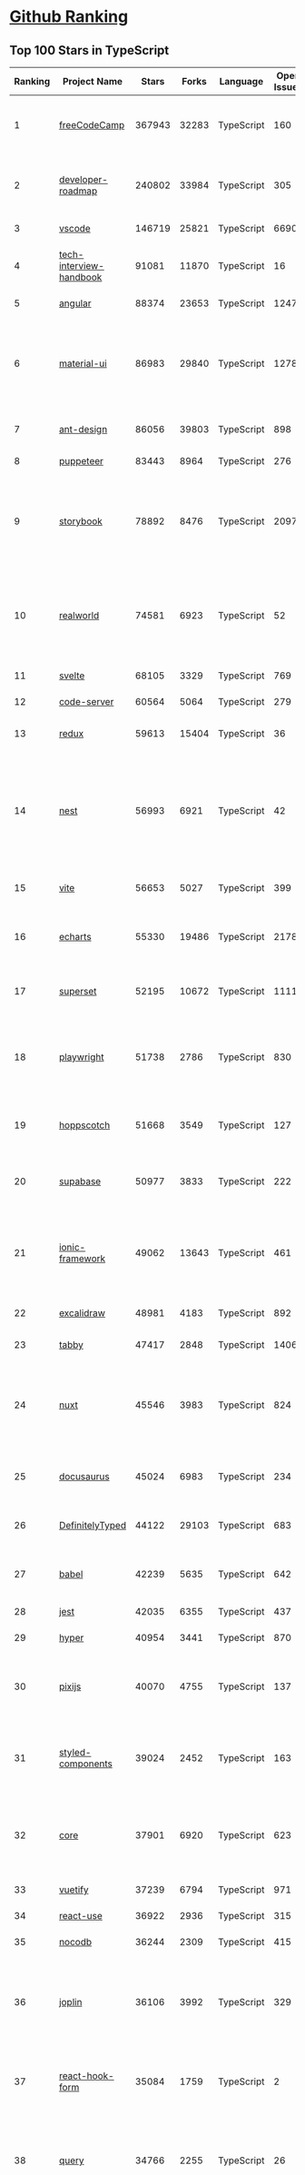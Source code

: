 [Github Ranking](../README.md)
==========

## Top 100 Stars in TypeScript

| Ranking | Project Name | Stars | Forks | Language | Open Issues | Description | Last Commit |
| ------- | ------------ | ----- | ----- | -------- | ----------- | ----------- | ----------- |
| 1 | [freeCodeCamp](https://github.com/freeCodeCamp/freeCodeCamp) | 367943 | 32283 | TypeScript | 160 | freeCodeCamp.org's open-source codebase and curriculum. Learn to code for free. | 2023-05-31T03:03:35Z |
| 2 | [developer-roadmap](https://github.com/kamranahmedse/developer-roadmap) | 240802 | 33984 | TypeScript | 305 | Interactive roadmaps, guides and other educational content to help developers grow in their careers. | 2023-05-30T18:56:33Z |
| 3 | [vscode](https://github.com/microsoft/vscode) | 146719 | 25821 | TypeScript | 6690 | Visual Studio Code | 2023-05-31T00:29:32Z |
| 4 | [tech-interview-handbook](https://github.com/yangshun/tech-interview-handbook) | 91081 | 11870 | TypeScript | 16 | 💯 Curated coding interview preparation materials for busy software engineers | 2023-05-25T17:10:26Z |
| 5 | [angular](https://github.com/angular/angular) | 88374 | 23653 | TypeScript | 1247 | The modern web developer’s platform | 2023-05-31T00:15:09Z |
| 6 | [material-ui](https://github.com/mui/material-ui) | 86983 | 29840 | TypeScript | 1278 | MUI Core: Ready-to-use foundational React components, free forever. It includes Material UI, which implements Google's Material Design. | 2023-05-30T20:41:16Z |
| 7 | [ant-design](https://github.com/ant-design/ant-design) | 86056 | 39803 | TypeScript | 898 | An enterprise-class UI design language and React UI library | 2023-05-31T03:02:34Z |
| 8 | [puppeteer](https://github.com/puppeteer/puppeteer) | 83443 | 8964 | TypeScript | 276 | Node.js API for Chrome  | 2023-05-30T23:02:16Z |
| 9 | [storybook](https://github.com/storybookjs/storybook) | 78892 | 8476 | TypeScript | 2097 | Storybook is a frontend workshop for building UI components and pages in isolation. Made for UI development, testing, and documentation.  | 2023-05-30T16:18:55Z |
| 10 | [realworld](https://github.com/gothinkster/realworld) | 74581 | 6923 | TypeScript | 52 | "The mother of all demo apps" — Exemplary fullstack Medium.com clone powered by React, Angular, Node, Django, and many more | 2023-05-29T17:31:59Z |
| 11 | [svelte](https://github.com/sveltejs/svelte) | 68105 | 3329 | TypeScript | 769 | Cybernetically enhanced web apps | 2023-05-31T00:16:33Z |
| 12 | [code-server](https://github.com/coder/code-server) | 60564 | 5064 | TypeScript | 279 | VS Code in the browser | 2023-05-30T20:17:20Z |
| 13 | [redux](https://github.com/reduxjs/redux) | 59613 | 15404 | TypeScript | 36 | Predictable state container for JavaScript apps | 2023-05-30T19:06:00Z |
| 14 | [nest](https://github.com/nestjs/nest) | 56993 | 6921 | TypeScript | 42 | A progressive Node.js framework for building efficient, scalable, and enterprise-grade server-side applications on top of TypeScript & JavaScript (ES6, ES7, ES8) 🚀 | 2023-05-31T01:05:23Z |
| 15 | [vite](https://github.com/vitejs/vite) | 56653 | 5027 | TypeScript | 399 | Next generation frontend tooling. It's fast! | 2023-05-30T23:46:21Z |
| 16 | [echarts](https://github.com/apache/echarts) | 55330 | 19486 | TypeScript | 2178 | Apache ECharts is a powerful, interactive charting and data visualization library for browser | 2023-05-27T13:24:33Z |
| 17 | [superset](https://github.com/apache/superset) | 52195 | 10672 | TypeScript | 1111 | Apache Superset is a Data Visualization and Data Exploration Platform | 2023-05-31T02:10:23Z |
| 18 | [playwright](https://github.com/microsoft/playwright) | 51738 | 2786 | TypeScript | 830 | Playwright is a framework for Web Testing and Automation. It allows testing Chromium, Firefox and WebKit with a single API.  | 2023-05-31T01:31:16Z |
| 19 | [hoppscotch](https://github.com/hoppscotch/hoppscotch) | 51668 | 3549 | TypeScript | 127 | 👽 Open source API development ecosystem - https://hoppscotch.io | 2023-05-30T21:50:51Z |
| 20 | [supabase](https://github.com/supabase/supabase) | 50977 | 3833 | TypeScript | 222 | The open source Firebase alternative. Follow to stay updated about our public Beta. | 2023-05-31T01:00:53Z |
| 21 | [ionic-framework](https://github.com/ionic-team/ionic-framework) | 49062 | 13643 | TypeScript | 461 | A powerful cross-platform UI toolkit for building native-quality iOS, Android, and Progressive Web Apps with HTML, CSS, and JavaScript. | 2023-05-30T23:57:00Z |
| 22 | [excalidraw](https://github.com/excalidraw/excalidraw) | 48981 | 4183 | TypeScript | 892 | Virtual whiteboard for sketching hand-drawn like diagrams | 2023-05-31T02:25:07Z |
| 23 | [tabby](https://github.com/Eugeny/tabby) | 47417 | 2848 | TypeScript | 1406 | A terminal for a more modern age | 2023-05-30T05:11:14Z |
| 24 | [nuxt](https://github.com/nuxt/nuxt) | 45546 | 3983 | TypeScript | 824 | Nuxt is an intuitive and extendable way to create type-safe, performant and production-grade full-stack web apps and websites with Vue 3. | 2023-05-30T20:39:22Z |
| 25 | [docusaurus](https://github.com/facebook/docusaurus) | 45024 | 6983 | TypeScript | 234 | Easy to maintain open source documentation websites. | 2023-05-31T02:17:51Z |
| 26 | [DefinitelyTyped](https://github.com/DefinitelyTyped/DefinitelyTyped) | 44122 | 29103 | TypeScript | 683 | The repository for high quality TypeScript type definitions. | 2023-05-31T00:56:05Z |
| 27 | [babel](https://github.com/babel/babel) | 42239 | 5635 | TypeScript | 642 | 🐠 Babel is a compiler for writing next generation JavaScript. | 2023-05-30T10:45:22Z |
| 28 | [jest](https://github.com/jestjs/jest) | 42035 | 6355 | TypeScript | 437 | Delightful JavaScript Testing. | 2023-05-30T01:24:32Z |
| 29 | [hyper](https://github.com/vercel/hyper) | 40954 | 3441 | TypeScript | 870 | A terminal built on web technologies | 2023-05-30T07:35:56Z |
| 30 | [pixijs](https://github.com/pixijs/pixijs) | 40070 | 4755 | TypeScript | 137 | The HTML5 Creation Engine: Create beautiful digital content with the fastest, most flexible 2D WebGL renderer. | 2023-05-28T17:03:04Z |
| 31 | [styled-components](https://github.com/styled-components/styled-components) | 39024 | 2452 | TypeScript | 163 | Visual primitives for the component age. Use the best bits of ES6 and CSS to style your apps without stress 💅 | 2023-05-30T23:03:04Z |
| 32 | [core](https://github.com/vuejs/core) | 37901 | 6920 | TypeScript | 623 | 🖖 Vue.js is a progressive, incrementally-adoptable JavaScript framework for building UI on the web. | 2023-05-31T02:46:12Z |
| 33 | [vuetify](https://github.com/vuetifyjs/vuetify) | 37239 | 6794 | TypeScript | 971 | 🐉 Vue Component Framework | 2023-05-30T22:07:02Z |
| 34 | [react-use](https://github.com/streamich/react-use) | 36922 | 2936 | TypeScript | 315 | React Hooks — 👍 | 2023-05-28T10:33:32Z |
| 35 | [nocodb](https://github.com/nocodb/nocodb) | 36244 | 2309 | TypeScript | 415 | 🔥 🔥 🔥 Open Source Airtable Alternative | 2023-05-30T20:11:21Z |
| 36 | [joplin](https://github.com/laurent22/joplin) | 36106 | 3992 | TypeScript | 329 | Joplin - an open source note taking and to-do application with synchronisation capabilities for Windows, macOS, Linux, Android and iOS. | 2023-05-31T02:07:47Z |
| 37 | [react-hook-form](https://github.com/react-hook-form/react-hook-form) | 35084 | 1759 | TypeScript | 2 | 📋 React Hooks for form state management and validation (Web + React Native) | 2023-05-31T02:01:41Z |
| 38 | [query](https://github.com/TanStack/query) | 34766 | 2255 | TypeScript | 26 | 🤖 Powerful asynchronous state management, server-state utilities and data fetching for the web. TS/JS, React Query, Solid Query, Svelte Query and Vue Query. | 2023-05-30T15:47:20Z |
| 39 | [lerna](https://github.com/lerna/lerna) | 34611 | 2316 | TypeScript | 311 | :dragon: Lerna is a fast, modern build system for managing and publishing multiple JavaScript/TypeScript packages from the same repository. | 2023-05-30T16:02:56Z |
| 40 | [ant-design-pro](https://github.com/ant-design/ant-design-pro) | 34286 | 7916 | TypeScript | 263 | 👨🏻‍💻👩🏻‍💻 Use Ant Design like a Pro! | 2023-05-28T13:45:31Z |
| 41 | [type-challenges](https://github.com/type-challenges/type-challenges) | 34025 | 3582 | TypeScript | 24618 | Collection of TypeScript type challenges with online judge | 2023-05-30T00:03:56Z |
| 42 | [nativefier](https://github.com/nativefier/nativefier) | 33651 | 2113 | TypeScript | 235 | Make any web page a desktop application | 2023-03-27T17:28:42Z |
| 43 | [taro](https://github.com/NervJS/taro) | 32993 | 4484 | TypeScript | 953 | 开放式跨端跨框架解决方案，支持使用 React/Vue/Nerv 等框架来开发微信/京东/百度/支付宝/字节跳动/ QQ 小程序/H5/React Native 等应用。  https://taro.zone/ | 2023-05-30T15:35:31Z |
| 44 | [chakra-ui](https://github.com/chakra-ui/chakra-ui) | 32913 | 2913 | TypeScript | 102 | ⚡️ Simple, Modular & Accessible UI Components for your React Applications | 2023-05-30T23:52:57Z |
| 45 | [immutable-js](https://github.com/immutable-js/immutable-js) | 32590 | 1860 | TypeScript | 99 | Immutable persistent data collections for Javascript which increase efficiency and simplicity. | 2023-03-26T17:19:49Z |
| 46 | [formik](https://github.com/jaredpalmer/formik) | 32388 | 2687 | TypeScript | 652 | Build forms in React, without the tears 😭  | 2023-05-29T15:03:27Z |
| 47 | [prisma](https://github.com/prisma/prisma) | 31689 | 1140 | TypeScript | 2767 | Next-generation ORM for Node.js & TypeScript \| PostgreSQL, MySQL, MariaDB, SQL Server, SQLite, MongoDB and CockroachDB | 2023-05-31T02:27:52Z |
| 48 | [date-fns](https://github.com/date-fns/date-fns) | 31595 | 1658 | TypeScript | 426 | ⏳ Modern JavaScript date utility library ⌛️ | 2023-05-28T16:18:21Z |
| 49 | [appwrite](https://github.com/appwrite/appwrite) | 31466 | 2695 | TypeScript | 598 | Build Fast. Scale Big. All in One Place. | 2023-05-31T00:55:50Z |
| 50 | [typeorm](https://github.com/typeorm/typeorm) | 31353 | 5808 | TypeScript | 1934 | ORM for TypeScript and JavaScript. Supports MySQL, PostgreSQL, MariaDB, SQLite, MS SQL Server, Oracle, SAP Hana, WebSQL databases. Works in NodeJS, Browser, Ionic, Cordova and Electron platforms. | 2023-05-28T18:20:19Z |
| 51 | [appwrite](https://github.com/appwrite/appwrite) | 31466 | 2695 | TypeScript | 598 | Build Fast. Scale Big. All in One Place. | 2023-05-31T00:55:50Z |
| 52 | [typeorm](https://github.com/typeorm/typeorm) | 31353 | 5808 | TypeScript | 1934 | ORM for TypeScript and JavaScript. Supports MySQL, PostgreSQL, MariaDB, SQLite, MS SQL Server, Oracle, SAP Hana, WebSQL databases. Works in NodeJS, Browser, Ionic, Cordova and Electron platforms. | 2023-05-28T18:20:19Z |
| 53 | [zustand](https://github.com/pmndrs/zustand) | 31324 | 981 | TypeScript | 6 | 🐻 Bear necessities for state management in React | 2023-05-26T22:50:03Z |
| 54 | [n8n](https://github.com/n8n-io/n8n) | 30800 | 3548 | TypeScript | 155 | Free and source-available fair-code licensed workflow automation tool. Easily automate tasks across different services. | 2023-05-31T01:54:57Z |
| 55 | [astro](https://github.com/withastro/astro) | 30710 | 1579 | TypeScript | 131 | The all-in-one web framework designed for speed. ⭐️ Star to support our work! | 2023-05-31T01:33:01Z |
| 56 | [graphql-engine](https://github.com/hasura/graphql-engine) | 29819 | 2651 | TypeScript | 1987 | Blazing fast, instant realtime GraphQL APIs on your DB with fine grained access control, also trigger webhooks on database events. | 2023-05-31T00:15:50Z |
| 57 | [ChatGPT-Next-Web](https://github.com/Yidadaa/ChatGPT-Next-Web) | 29244 | 26861 | TypeScript | 0 | One-Click to deploy well-designed ChatGPT web UI on Vercel. 一键拥有你自己的 ChatGPT 网页服务。 | 2023-05-30T10:42:22Z |
| 58 | [rxjs](https://github.com/ReactiveX/rxjs) | 28953 | 2958 | TypeScript | 203 | A reactive programming library for JavaScript | 2023-05-30T17:27:20Z |
| 59 | [html2canvas](https://github.com/niklasvh/html2canvas) | 28261 | 4641 | TypeScript | 844 | Screenshots with JavaScript | 2023-04-17T19:21:45Z |
| 60 | [solid](https://github.com/solidjs/solid) | 27783 | 754 | TypeScript | 32 | A declarative, efficient, and flexible JavaScript library for building user interfaces. | 2023-05-30T23:21:44Z |
| 61 | [postcss](https://github.com/postcss/postcss) | 27506 | 1573 | TypeScript | 16 | Transforming styles with JS plugins | 2023-05-28T09:32:34Z |
| 62 | [appsmith](https://github.com/appsmithorg/appsmith) | 27442 | 2718 | TypeScript | 3051 | Framework to build admin panels, internal tools, and dashboards. Integrates with 15+ databases and any API. | 2023-05-31T01:28:46Z |
| 63 | [lx-music-desktop](https://github.com/lyswhut/lx-music-desktop) | 27341 | 4497 | TypeScript | 301 | 一个基于 electron 的音乐软件 | 2023-05-19T14:07:34Z |
| 64 | [swr](https://github.com/vercel/swr) | 26845 | 1069 | TypeScript | 73 | React Hooks for Data Fetching | 2023-05-23T15:30:59Z |
| 65 | [slidev](https://github.com/slidevjs/slidev) | 26772 | 1030 | TypeScript | 46 | Presentation Slides for Developers | 2023-05-30T08:45:11Z |
| 66 | [mobx](https://github.com/mobxjs/mobx) | 26496 | 1757 | TypeScript | 28 | Simple, scalable state management. | 2023-05-30T16:13:56Z |
| 67 | [cheerio](https://github.com/cheeriojs/cheerio) | 26428 | 1595 | TypeScript | 13 | The fast, flexible, and elegant library for parsing and manipulating HTML and XML. | 2023-05-30T16:06:25Z |
| 68 | [react-select](https://github.com/JedWatson/react-select) | 26189 | 4048 | TypeScript | 234 | The Select Component for React.js | 2023-05-30T12:34:56Z |
| 69 | [angular-cli](https://github.com/angular/angular-cli) | 26114 | 12117 | TypeScript | 220 | CLI tool for Angular | 2023-05-31T00:18:41Z |
| 70 | [trpc](https://github.com/trpc/trpc) | 25972 | 897 | TypeScript | 64 | 🧙‍♀️  Move Fast and Break Nothing. End-to-end typesafe APIs made easy.  | 2023-05-30T19:47:46Z |
| 71 | [react-spring](https://github.com/pmndrs/react-spring) | 25742 | 1138 | TypeScript | 73 | ✌️ A spring physics based React animation library | 2023-05-30T20:17:41Z |
| 72 | [etcher](https://github.com/balena-io/etcher) | 25653 | 1887 | TypeScript | 425 | Flash OS images to SD cards & USB drives, safely and easily. | 2023-05-30T15:19:50Z |
| 73 | [floating-ui](https://github.com/floating-ui/floating-ui) | 25565 | 1494 | TypeScript | 11 | A JavaScript library to position floating elements and create interactions for them. | 2023-05-31T01:17:13Z |
| 74 | [mattermost-server](https://github.com/mattermost/mattermost-server) | 25497 | 6155 | TypeScript | 671 | Mattermost is an open source platform for secure collaboration across the entire software development lifecycle. | 2023-05-31T01:48:59Z |
| 75 | [ngx-admin](https://github.com/akveo/ngx-admin) | 24492 | 7793 | TypeScript | 406 | Customizable admin dashboard template based on Angular 10+ | 2023-04-21T20:48:32Z |
| 76 | [jsoncrack.com](https://github.com/AykutSarac/jsoncrack.com) | 24310 | 1301 | TypeScript | 34 | ✨ Seamlessly visualize your JSON data instantly into graphs. | 2023-05-29T07:30:35Z |
| 77 | [xstate](https://github.com/statelyai/xstate) | 23919 | 1107 | TypeScript | 100 | State machines and statecharts for the modern web. | 2023-05-30T11:40:58Z |
| 78 | [pnpm](https://github.com/pnpm/pnpm) | 23896 | 727 | TypeScript | 1136 | Fast, disk space efficient package manager | 2023-05-31T01:00:01Z |
| 79 | [devtools](https://github.com/vuejs/devtools) | 23663 | 4110 | TypeScript | 433 | ⚙️ Browser devtools extension for debugging Vue.js applications. | 2023-05-28T16:18:27Z |
| 80 | [react-native-elements](https://github.com/react-native-elements/react-native-elements) | 23656 | 4542 | TypeScript | 68 | Cross-Platform React Native UI Toolkit | 2023-05-30T12:29:14Z |
| 81 | [remix](https://github.com/remix-run/remix) | 23586 | 1931 | TypeScript | 215 | Build Better Websites. Create modern, resilient user experiences with web fundamentals. | 2023-05-31T02:18:33Z |
| 82 | [components](https://github.com/angular/components) | 23521 | 6513 | TypeScript | 1731 | Component infrastructure and Material Design components for Angular | 2023-05-30T22:41:15Z |
| 83 | [ink](https://github.com/vadimdemedes/ink) | 23366 | 565 | TypeScript | 36 | 🌈 React for interactive command-line apps | 2023-05-18T10:45:00Z |
| 84 | [docz](https://github.com/doczjs/docz) | 23274 | 1506 | TypeScript | 107 | ✍ It has never been so easy to document your things! | 2022-09-23T22:42:47Z |
| 85 | [discord.js](https://github.com/discordjs/discord.js) | 23252 | 3845 | TypeScript | 90 | A powerful JavaScript library for interacting with the Discord API | 2023-05-30T19:44:54Z |
| 86 | [AgentGPT](https://github.com/reworkd/AgentGPT) | 23144 | 8044 | TypeScript | 103 | 🤖 Assemble, configure, and deploy autonomous AI Agents in your browser. | 2023-05-31T01:21:27Z |
| 87 | [editor.js](https://github.com/codex-team/editor.js) | 23040 | 1774 | TypeScript | 435 | A block-style editor with clean JSON output | 2023-05-29T17:31:10Z |
| 88 | [coc.nvim](https://github.com/neoclide/coc.nvim) | 22811 | 915 | TypeScript | 35 | Nodejs extension host for vim & neovim, load extensions like VSCode and host language servers. | 2023-05-29T14:26:39Z |
| 89 | [react-redux](https://github.com/reduxjs/react-redux) | 22804 | 3345 | TypeScript | 15 | Official React bindings for Redux | 2023-05-31T00:44:01Z |
| 90 | [react-three-fiber](https://github.com/pmndrs/react-three-fiber) | 22683 | 1311 | TypeScript | 46 | 🇨🇭 A React renderer for Three.js | 2023-05-30T12:21:47Z |
| 91 | [NativeScript](https://github.com/NativeScript/NativeScript) | 22557 | 1635 | TypeScript | 916 | ⚡ Empowering JavaScript with native platform APIs. ✨ Best of all worlds (TypeScript, Swift, Objective C, Kotlin, Java). Use what you love ❤️ Angular, Capacitor, Ionic, React, Solid, Svelte, Vue + SwiftUI, Jetpack Compose, Flutter and you name it compatible. | 2023-05-26T15:17:57Z |
| 92 | [zod](https://github.com/colinhacks/zod) | 22468 | 769 | TypeScript | 196 | TypeScript-first schema validation with static type inference | 2023-05-30T23:04:58Z |
| 93 | [react-admin](https://github.com/marmelab/react-admin) | 22218 | 4921 | TypeScript | 97 | A frontend Framework for building B2B applications running in the browser on top of REST/GraphQL APIs, using ES6, React and Material Design | 2023-05-30T21:20:04Z |
| 94 | [backstage](https://github.com/backstage/backstage) | 22067 | 4118 | TypeScript | 342 | Backstage is an open platform for building developer portals | 2023-05-31T02:22:23Z |
| 95 | [autocomplete](https://github.com/withfig/autocomplete) | 22000 | 5038 | TypeScript | 122 | IDE-style autocomplete for your existing terminal & shell | 2023-05-29T07:03:54Z |
| 96 | [github1s](https://github.com/conwnet/github1s) | 21986 | 801 | TypeScript | 55 | One second to read GitHub code with VS Code. | 2023-04-25T20:08:44Z |
| 97 | [homebridge](https://github.com/homebridge/homebridge) | 21981 | 1965 | TypeScript | 30 | HomeKit support for the impatient. | 2023-05-30T11:23:26Z |
| 98 | [react-starter-kit](https://github.com/kriasoft/react-starter-kit) | 21924 | 4147 | TypeScript | 3 | The web's most popular Jamstack front-end template (boilerplate) for building web applications with React | 2023-05-26T18:53:13Z |
| 99 | [windows95](https://github.com/felixrieseberg/windows95) | 21794 | 1284 | TypeScript | 124 | 💩🚀 Windows 95 in Electron. Runs on macOS, Linux, and Windows. | 2023-03-15T18:10:25Z |
| 100 | [react-bootstrap](https://github.com/react-bootstrap/react-bootstrap) | 21731 | 3517 | TypeScript | 129 | Bootstrap components built with React | 2023-05-14T18:01:27Z |


